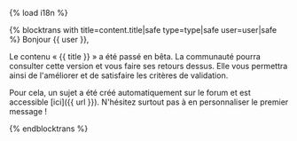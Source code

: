 {% load i18n %}

{% blocktrans with title=content.title|safe type=type|safe user=user|safe %}
Bonjour {{ user }},

Le contenu « {{ title }} » a été passé en bêta. La communauté pourra 
consulter cette version et vous faire ses retours dessus. Elle vous 
permettra ainsi de l'améliorer et de satisfaire les critères de validation.

Pour cela, un sujet a été créé automatiquement sur le forum et est accessible 
[ici]({{ url }}). N'hésitez surtout pas à en personnaliser le premier message !

{%  endblocktrans %}
